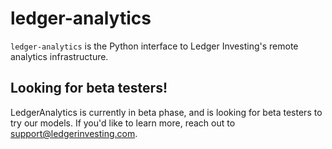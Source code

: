 # ledger-analytics

`ledger-analytics` is the Python interface to Ledger Investing's remote
analytics infrastructure.

## Looking for beta testers!

LedgerAnalytics is currently in beta phase, and is looking for beta testers
to try our models. If you'd like to learn more, reach out
to support@ledgerinvesting.com.
